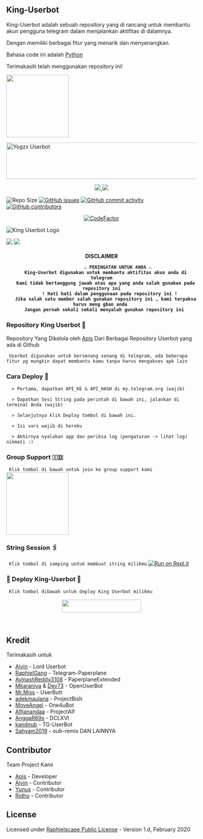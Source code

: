 ## King-Userbot

King-Userbot adalah sebuah repository yang di rancang untuk membantu akun pengguna telegram dalam menjalankan aktifitas di dalamnya.

Dengan memiliki berbagai fitur yang menarik dan menyenangkan.

Bahasa code ini adalah [Python](https://www.python.org/)

Terimakasih telah menggunakan repository ini!

<a href="https://t.me/TeamKingUserbot/16"><img src="https://img.shields.io/badge/Tutorial%20Deploy%3F-King-green?&style=flat-square?&logo=telegram" width=165px></a></p>

<a href="https://cooltext.com"><img src="https://images.cooltext.com/5533549.gif" width="802" height="96" alt="Yogzx Userbot" /></a>

<p align="center">
  <a href="https://github.com/apisuserbot/King-Userbot/fork">
    <img src="https://img.shields.io/github/forks/apisuserbot/King-Userbot?label=Fork&style=social">
    
  </a>
  <a href="https://github.com/apisuserbot/King-Userbot">
    <img src="https://img.shields.io/github/stars/apisuserbot/King-Userbot?style=social">
  </a>
</p>

![Repo Size](https://img.shields.io/github/repo-size/apisuserbot/King-Userbot?&style=plastic&logo=github)
[![GitHub issues](https://img.shields.io/github/issues/apisuserbot/King-Userbot?&style=plastic&logo=github)](https://github.com/apisuserbot/King-Userbot/issues)
[![GitHub commit activity](https://img.shields.io/github/commit-activity/m/apisuserbot/King-Userbot?&style=plastic&logo=github)](https://github.com/apisuserbot/King-Userbot/graphs/commit-activity)
[![GitHub contributors](https://img.shields.io/github/contributors/apisuserbot/King-Userbot?&style=plastic&logo=github)](https://GitHub.com/apisuserbot/King-Userbot/graphs/contributors/)
<p align="center">

<p align="center">
<a href="https://www.codefactor.io/repository/github/apisuserbot/king-userbot"><img src="https://www.codefactor.io/repository/github/apisuserbot/king-userbot/badge?style=for-the-badge" alt="CodeFactor" /></a>
</p>

![King Userbot Logo](https://telegra.ph/file/8eb368517a8d3933c05d9.jpg)

<a href="https://hub.docker.com/r/apiskinguserbot/kinguserbot"> <img src="https://img.shields.io/docker/image-size/apiskinguserbot/kinguserbot/Buster?label=docker%20image%20size&logo=docker&style=for-the-badge" /></a>
<a href="https://hub.docker.com/r/apiskinguserbot/kinguserbot/tags"> <img src="https://img.shields.io/docker/v/apiskinguserbot/kinguserbot/Buster?label=docker%20version&logo=docker&style=for-the-badge" /></a>
</p>

<h4 align="center"> DISCLAIMER </p>

```
             ⚠️ PERINGATAN UNTUK ANDA ⚠️ ️
   King-Userbot digunakan untuk membantu aktifitas akun anda di telegram
   Kami tidak bertanggung jawab atas apa yang anda salah gunakan pada repository ini
      ! Hati hati dalam penggunaan pada repository ini !
   Jika salah satu member salah gunakan repository ini , kami terpaksa harus meng gban anda 
  Jangan pernah sekali sekali menyalah gunakan repository ini
```

### Repository King Userbot 👑
Repository Yang Dikelola oleh [Apis](https://t.me/PacarFerdilla) Dari Berbagai Repository Userbot yang ada di Github 

`
Userbot digunakan untuk bersenang senang di telegram, ada beberapa fitur yg mungkin dapat membantu kamu tanpa harus mengakses apk lain`

### Cara Deploy 📝

```
  > Pertama, dapatkan API_KE & API_HASH di my.telegram.org (wajib)

  > Dapatkan Sesi String pada perintah di bawah ini, jalankan di terminal Anda (wajib)

  > Selanjutnya klik Deploy tombol di bawah ini.

  > Isi vars wajib di heroku

  > Akhirnya nyalakan app dan periksa log (pengaturan -> lihat log) nikmati :)
```

### Group Support 🇮🇩
`
Klik tombol di bawah untuk join ke group support kami`
   <a href="https://t.me/KingUserbotSupport"><img src="https://img.shields.io/badge/Grup%20Support%3F-King-green?&style=flat-square?&logo=telegram" width=165px></a></p>

### String Session 🖇
`
Klik tombol di samping untuk membuat string milikmu`
   [![Run on Repl.it](https://repl.it/badge/github/STARKGANG/friday)](https://replit.com/@apisuserbot/String-Session?v=1)

### <p align="left">📍 Deploy King-Userbot 📍</p>
`
Klik tombol dibawah untuk deploy King Userbot milikmu`

<p align="center"><a href="https://heroku.com/deploy?template=https://github.com/iamyogzx/YOGZX-USERBOT/tree/YOGZX-USERBOT"> <img src="https://img.shields.io/badge/Deploy%20Ke%20Heroku-black?style=flat&logo=heroku" width="210" height="34.45" /></a></p>

<br>
</p>

## Kredit
  Terimakasih untuk 

*   [Alvin](https://github.com/Zora24) - Lord Userbot
*   [RaphielGang](https://github.com/RaphielGang) - Telegram-Paperplane
*   [AvinashReddy3108](https://github.com/AvinashReddy3108) - PaperplaneExtended
*   [Mkaraniya](https://github.com/mkaraniya) & [Dev73](https://github.com/Devp73) - OpenUserBot
*   [Mr.Miss](https://github.com/keselekpermen69) - UserButt
*   [adekmaulana](https://github.com/adekmaulana) - ProjectBish
*   [MoveAngel](https://github.com/MoveAngel) - One4uBot
*   [Alfianandaa](https://github.com/alfianandaa/ProjectAlf) - ProjectAlf
*   [AnggaR69s](https://github.com/GengKapak/DCLXVI) - DCLXVI
*   [kandnub](https://github.com/kandnub) - TG-UserBot
*   [Sahyam2019](https://github.com/sahyam2019/oub-remix) - oub-remix 
DAN LAINNYA


## Contributor 
   Team Project Kami

*  [Apis](https://github.com/apisuserbot) - Developer
*  [Alvin](https://github.com/Zora24) - Contributor
*  [Yunus](https://github.com/Yunus-Zend) - Contributor
*  [Ridho](https://github.com/ridho17-ind) - Contributor

## License
Licensed under [Raphielscape Public License](https://github.com/apisuserbot/King-Userbot/blob/King-Userbot/LICENSE) - Version 1.d, February 2020
